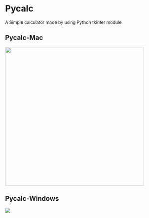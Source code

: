 # Pycalc

A Simple calculator made by using Python tkinter module.

## Pycalc-Mac

<img width=450 src="https://user-images.githubusercontent.com/76846542/151742804-54626e47-6adb-4d79-be1f-f7d4aa8a1714.png"/> 

<br>

## Pycalc-Windows

<img src="https://user-images.githubusercontent.com/76846542/151742783-154cc52e-df82-46c7-974f-8e52727f77c2.PNG"/>
